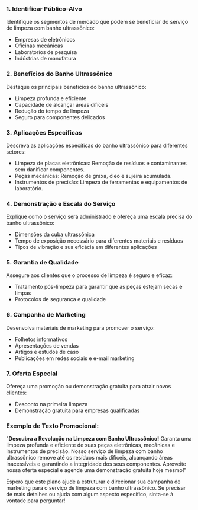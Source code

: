 
### 1. Identificar Público-Alvo
Identifique os segmentos de mercado que podem se beneficiar do serviço de limpeza com banho ultrassônico:
- Empresas de eletrônicos
- Oficinas mecânicas
- Laboratórios de pesquisa
- Indústrias de manufatura

### 2. Benefícios do Banho Ultrassônico
Destaque os principais benefícios do banho ultrassônico:
- Limpeza profunda e eficiente
- Capacidade de alcançar áreas difíceis
- Redução do tempo de limpeza
- Seguro para componentes delicados

### 3. Aplicações Específicas
Descreva as aplicações específicas do banho ultrassônico para diferentes setores:
- Limpeza de placas eletrônicas: Remoção de resíduos e contaminantes sem danificar componentes.
- Peças mecânicas: Remoção de graxa, óleo e sujeira acumulada.
- Instrumentos de precisão: Limpeza de ferramentas e equipamentos de laboratório.

### 4. Demonstração e Escala do Serviço
Explique como o serviço será administrado e ofereça uma escala precisa do banho ultrassônico:
- Dimensões da cuba ultrassônica
- Tempo de exposição necessário para diferentes materiais e resíduos
- Tipos de vibração e sua eficácia em diferentes aplicações

### 5. Garantia de Qualidade
Assegure aos clientes que o processo de limpeza é seguro e eficaz:
- Tratamento pós-limpeza para garantir que as peças estejam secas e limpas
- Protocolos de segurança e qualidade

### 6. Campanha de Marketing
Desenvolva materiais de marketing para promover o serviço:
- Folhetos informativos
- Apresentações de vendas
- Artigos e estudos de caso
- Publicações em redes sociais e e-mail marketing

### 7. Oferta Especial
Ofereça uma promoção ou demonstração gratuita para atrair novos clientes:
- Desconto na primeira limpeza
- Demonstração gratuita para empresas qualificadas

### Exemplo de Texto Promocional:

"**Descubra a Revolução na Limpeza com Banho Ultrassônico!**
Garanta uma limpeza profunda e eficiente de suas peças eletrônicas, mecânicas e instrumentos de precisão. Nosso serviço de limpeza com banho ultrassônico remove até os resíduos mais difíceis, alcançando áreas inacessíveis e garantindo a integridade dos seus componentes. Aproveite nossa oferta especial e agende uma demonstração gratuita hoje mesmo!"

Espero que este plano ajude a estruturar e direcionar sua campanha de marketing para o serviço de limpeza com banho ultrassônico. Se precisar de mais detalhes ou ajuda com algum aspecto específico, sinta-se à vontade para perguntar!
